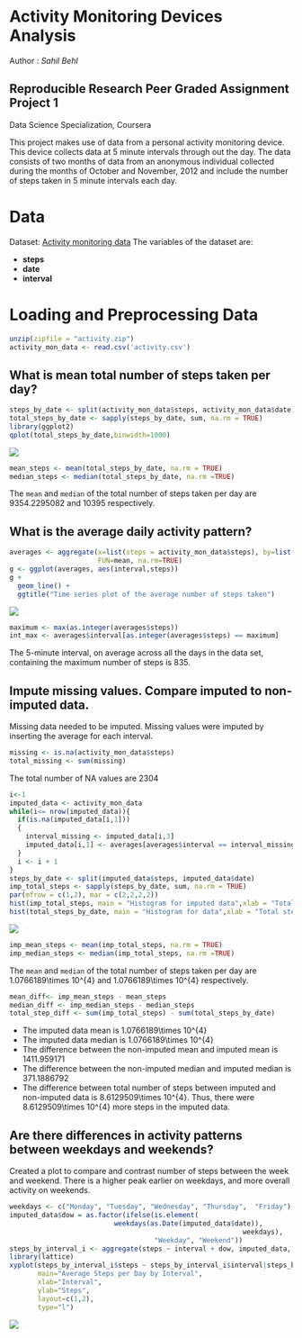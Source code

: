# Activity Monitoring Devices Analysis
Author : *Sahil Behl*

## Reproducible Research Peer Graded Assignment Project 1
Data Science Specialization, Coursera  

This project makes use of data from a personal activity monitoring device. This device collects data at 5 minute intervals through out the day. The data consists of two months of data from an anonymous individual collected during the months of October and November, 2012 and include the number of steps taken in 5 minute intervals each day.

# Data 
Dataset: [Activity monitoring data](https://d396qusza40orc.cloudfront.net/repdata%2Fdata%2Factivity.zip)
The variables of the dataset are:

* **steps**
* **date**
* **interval**

# Loading and Preprocessing Data

```r
unzip(zipfile = "activity.zip")
activity_mon_data <- read.csv('activity.csv')
```

## What is mean total number of steps taken per day?

```r
steps_by_date <- split(activity_mon_data$steps, activity_mon_data$date)
total_steps_by_date <- sapply(steps_by_date, sum, na.rm = TRUE)
library(ggplot2)
qplot(total_steps_by_date,binwidth=1000)
```

![](ReproReserchProject1_files/figure-html/unnamed-chunk-2-1.png)<!-- -->

```r
mean_steps <- mean(total_steps_by_date, na.rm = TRUE)
median_steps <- median(total_steps_by_date, na.rm =TRUE)
```
The `mean` and `median` of the total number of steps taken per day are 9354.2295082 and 10395 respectively.

## What is the average daily activity pattern?

```r
averages <- aggregate(x=list(steps = activity_mon_data$steps), by=list(interval = activity_mon_data$interval),
                      FUN=mean, na.rm=TRUE)
g <- ggplot(averages, aes(interval,steps))
g + 
  geom_line() +
  ggtitle("Time series plot of the average number of steps taken")
```

![](ReproReserchProject1_files/figure-html/unnamed-chunk-3-1.png)<!-- -->

```r
maximum <- max(as.integer(averages$steps))
int_max <- averages$interval[as.integer(averages$steps) == maximum]
```
The 5-minute interval, on average across all the days in the data set, containing the maximum number of steps is 835.

## Impute missing values. Compare imputed to non-imputed data.
Missing data needed to be imputed. Missing values were imputed by inserting the average for each interval.

```r
missing <- is.na(activity_mon_data$steps)
total_missing <- sum(missing)
```

The total number of NA values are 2304


```r
i<-1
imputed_data <- activity_mon_data
while(i<= nrow(imputed_data)){
  if(is.na(imputed_data[i,1]))
  {
    interval_missing <- imputed_data[i,3]
    imputed_data[i,1] <- averages[averages$interval == interval_missing,2]
  }
  i <- i + 1
}
steps_by_date <- split(imputed_data$steps, imputed_data$date)
imp_total_steps <- sapply(steps_by_date, sum, na.rm = TRUE)
par(mfrow = c(1,2), mar = c(2,2,2,2))
hist(imp_total_steps, main = "Histogram for imputed data",xlab = "Total steps")
hist(total_steps_by_date, main = "Histogram for data",xlab = "Total steps")
```

![](ReproReserchProject1_files/figure-html/unnamed-chunk-5-1.png)<!-- -->

```r
imp_mean_steps <- mean(imp_total_steps, na.rm = TRUE)
imp_median_steps <- median(imp_total_steps, na.rm =TRUE)
```
The `mean` and `median` of the total number of steps taken per day are 1.0766189\times 10^{4} and 1.0766189\times 10^{4} respectively.

```r
mean_diff<- imp_mean_steps - mean_steps
median_diff <- imp_median_steps - median_steps
total_step_diff <- sum(imp_total_steps) - sum(total_steps_by_date)
```
* The imputed data mean is 1.0766189\times 10^{4}
* The imputed data median is 1.0766189\times 10^{4}
* The difference between the non-imputed mean and imputed mean is 1411.959171
* The difference between the non-imputed median and imputed median is 371.1886792
* The difference between total number of steps between imputed and non-imputed data is 8.6129509\times 10^{4}. Thus, there were 8.6129509\times 10^{4} more steps in the imputed data.

## Are there differences in activity patterns between weekdays and weekends?

Created a plot to compare and contrast number of steps between the week and weekend. There is a higher peak earlier on weekdays, and more overall activity on weekends.  


```r
weekdays <- c("Monday", "Tuesday", "Wednesday", "Thursday",  "Friday")
imputed_data$dow = as.factor(ifelse(is.element(
                          weekdays(as.Date(imputed_data$date)),
                                                          weekdays),
                                    "Weekday", "Weekend"))
steps_by_interval_i <- aggregate(steps ~ interval + dow, imputed_data, mean)
library(lattice)
xyplot(steps_by_interval_i$steps ~ steps_by_interval_i$interval|steps_by_interval_i$dow, 
       main="Average Steps per Day by Interval",
       xlab="Interval",
       ylab="Steps",
       layout=c(1,2), 
       type="l")
```

![](ReproReserchProject1_files/figure-html/unnamed-chunk-7-1.png)<!-- -->

